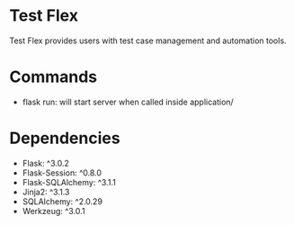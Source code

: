# Test Flex
Test Flex provides users with test case management and automation tools. 

# Commands
- flask run: will start server when called inside application/

# Dependencies
- Flask: ^3.0.2
- Flask-Session: ^0.8.0
- Flask-SQLAlchemy: ^3.1.1
- Jinja2: ^3.1.3
- SQLAlchemy: ^2.0.29
- Werkzeug: ^3.0.1
